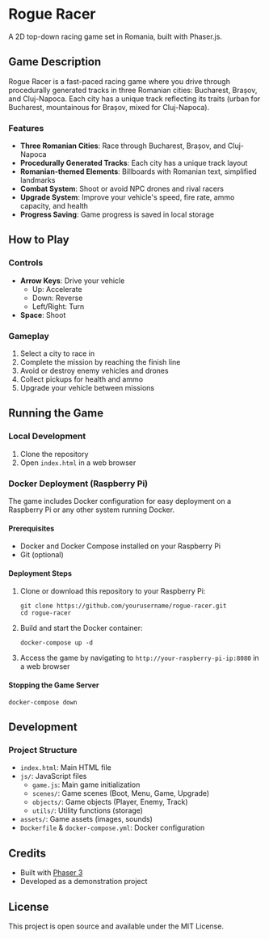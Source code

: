 # Rogue Racer

A 2D top-down racing game set in Romania, built with Phaser.js.

## Game Description

Rogue Racer is a fast-paced racing game where you drive through procedurally generated tracks in three Romanian cities: Bucharest, Brașov, and Cluj-Napoca. Each city has a unique track reflecting its traits (urban for Bucharest, mountainous for Brașov, mixed for Cluj-Napoca).

### Features

- **Three Romanian Cities**: Race through Bucharest, Brașov, and Cluj-Napoca
- **Procedurally Generated Tracks**: Each city has a unique track layout
- **Romanian-themed Elements**: Billboards with Romanian text, simplified landmarks
- **Combat System**: Shoot or avoid NPC drones and rival racers
- **Upgrade System**: Improve your vehicle's speed, fire rate, ammo capacity, and health
- **Progress Saving**: Game progress is saved in local storage

## How to Play

### Controls

- **Arrow Keys**: Drive your vehicle
  - Up: Accelerate
  - Down: Reverse
  - Left/Right: Turn
- **Space**: Shoot

### Gameplay

1. Select a city to race in
2. Complete the mission by reaching the finish line
3. Avoid or destroy enemy vehicles and drones
4. Collect pickups for health and ammo
5. Upgrade your vehicle between missions

## Running the Game

### Local Development

1. Clone the repository
2. Open `index.html` in a web browser

### Docker Deployment (Raspberry Pi)

The game includes Docker configuration for easy deployment on a Raspberry Pi or any other system running Docker.

#### Prerequisites

- Docker and Docker Compose installed on your Raspberry Pi
- Git (optional)

#### Deployment Steps

1. Clone or download this repository to your Raspberry Pi:
   ```
   git clone https://github.com/yourusername/rogue-racer.git
   cd rogue-racer
   ```

2. Build and start the Docker container:
   ```
   docker-compose up -d
   ```

3. Access the game by navigating to `http://your-raspberry-pi-ip:8080` in a web browser

#### Stopping the Game Server

```
docker-compose down
```

## Development

### Project Structure

- `index.html`: Main HTML file
- `js/`: JavaScript files
  - `game.js`: Main game initialization
  - `scenes/`: Game scenes (Boot, Menu, Game, Upgrade)
  - `objects/`: Game objects (Player, Enemy, Track)
  - `utils/`: Utility functions (storage)
- `assets/`: Game assets (images, sounds)
- `Dockerfile` & `docker-compose.yml`: Docker configuration

## Credits

- Built with [Phaser 3](https://phaser.io/phaser3)
- Developed as a demonstration project

## License

This project is open source and available under the MIT License.